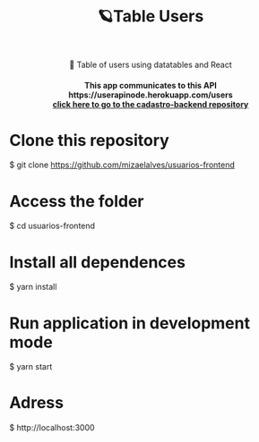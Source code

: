 <h1 align="center">🪐Table Users</h1>
<br>
<p align="center">🚀 Table of users using datatables and React</p>


<h4 align="center"> 
	This app communicates to this API https://userapinode.herokuapp.com/users<br>
<a href="https://github.com/mizaelalves/cadastro-backend">click here to go to the cadastro-backend repository</a>
</h4>

# Clone this repository
$ git clone <https://github.com/mizaelalves/usuarios-frontend>

# Access the folder
$ cd usuarios-frontend

# Install all dependences
$ yarn install

# Run application in development mode
$ yarn start

# Adress
$ http://localhost:3000
